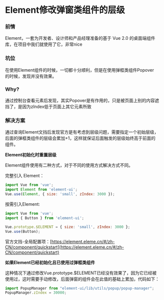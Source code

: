 # Element修改弹窗类组件的层级

### 前情

Element，一套为开发者、设计师和产品经理准备的基于 Vue 2.0 的桌面端组件库，在项目中我们就使用了它，非常nice

### 坑位

在使用Element组件的时候，一切都十分顺利，但是在使用弹框类组件Popover 的时候，发现并没有效果。

### Why?

通过控制台查看元素后发现，其实Popover是有作用的，只是被页面上别的内容遮挡了，是因为zIndex低于页面上其它元素所致

### 解决方案

通过查询Element文挡后发现官方是有考虑到层级问题，需要指定一个初始层级，后面的弹框类组件的层级会累加+1，这样就保证后面触发的层级始终高于前面的组件。

**Element初始化时重置层级**

Element组件使用有二种方式，对于不同的使用方式解决方式不同。

完整引入 Element：

```jsx
import Vue from 'vue';
import Element from 'element-ui';
Vue.use(Element, { size: 'small', zIndex: 3000 });
```

按需引入Element:

```jsx
import Vue from 'vue';
import { Button } from 'element-ui';

Vue.prototype.$ELEMENT = { size: 'small', zIndex: 3000 };
Vue.use(Button);
```

官方文挡-全局配置项：[https://element.eleme.cn/#/zh-CN/component/quickstart](https://element.eleme.cn/#/zh-CN/component/quickstart)

**如果Element已经初始化且已使用过弹框类组件**

这种情况下通过修改Vue.prototype.$ELEMENT已经没有效果了，因为它已经被使用过，这时需要手动修改，后面弹窗的组件会在此值的基础上累加，代码如下：

```jsx
import PopupManager from "element-ui/lib/utils/popup/popup-manager";
PopupManager.zIndex = 30000;
```